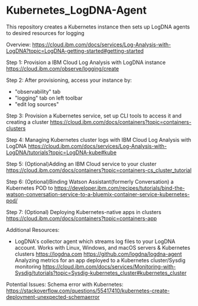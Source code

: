 # Kubernetes_LogDNA-Agent
This repository creates a Kubernetes instance then sets up LogDNA agents to desired resources for logging

Overview: https://cloud.ibm.com/docs/services/Log-Analysis-with-LogDNA?topic=LogDNA-getting-started#getting-started

Step 1: Provision a IBM Cloud Log Analysis with LogDNA instance https://cloud.ibm.com/observe/logging/create 

Step 2: After provisioning, access your instance by: 
- "observability" tab
- "logging" tab on left toolbar
- "edit log sources" 

Step 3: Provision a Kubernetes service, set up CLI tools to access it and creating a cluster
https://cloud.ibm.com/docs/containers?topic=containers-clusters

Step 4: Managing Kubernetes cluster logs with IBM Cloud Log Analysis with LogDNA https://cloud.ibm.com/docs/services/Log-Analysis-with-LogDNA/tutorials?topic=LogDNA-kube#kube

Step 5: (Optional)Adding an IBM Cloud service to your cluster https://cloud.ibm.com/docs/containers?topic=containers-cs_cluster_tutorial

Step 6: (Optional)Binding Watson Assistant(formerly Conversation) a Kubernetes POD to https://developer.ibm.com/recipes/tutorials/bind-the-watson-conversation-service-to-a-bluemix-container-service-kubernetes-pod/

Step 7: (Optional) Deploying Kubernetes-native apps in clusters https://cloud.ibm.com/docs/containers?topic=containers-app





Additional Resources:
- LogDNA's collector agent which streams log files to your LogDNA account. Works with Linux, Windows, and macOS servers & Kubernetes clusters https://logdna.com https://github.com/logdna/logdna-agent
Analyzing metrics for an app deployed to a Kubernetes cluster/Sysdig monitoring https://cloud.ibm.com/docs/services/Monitoring-with-Sysdig/tutorials?topic=Sysdig-kubernetes_cluster#kubernetes_cluster

Potential Issues:
Schema error with Kubernetes: https://stackoverflow.com/questions/55417410/kubernetes-create-deployment-unexpected-schemaerror
